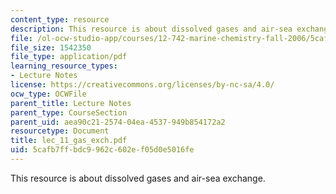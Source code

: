 ```yaml
---
content_type: resource
description: This resource is about dissolved gases and air-sea exchange.
file: /ol-ocw-studio-app/courses/12-742-marine-chemistry-fall-2006/5cafb7ffbdc9962c602ef05d0e5016fe_lec_11_gas_exch.pdf
file_size: 1542350
file_type: application/pdf
learning_resource_types:
- Lecture Notes
license: https://creativecommons.org/licenses/by-nc-sa/4.0/
ocw_type: OCWFile
parent_title: Lecture Notes
parent_type: CourseSection
parent_uid: aea90c21-2574-04ea-4537-949b854172a2
resourcetype: Document
title: lec_11_gas_exch.pdf
uid: 5cafb7ff-bdc9-962c-602e-f05d0e5016fe
---
```

This resource is about dissolved gases and air-sea exchange.